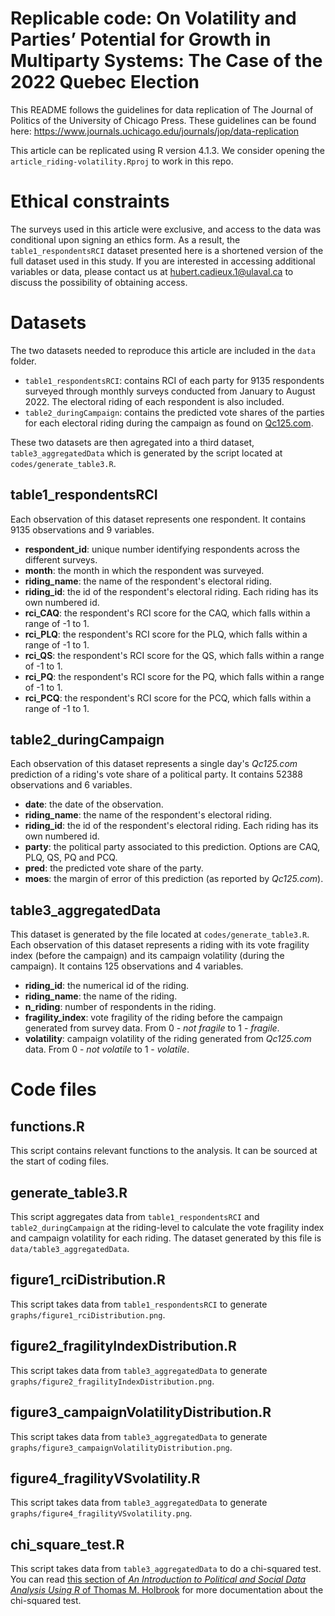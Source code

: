# Replicable code: On Volatility and Parties’ Potential for Growth in Multiparty Systems: The Case of the 2022 Quebec Election

This README follows the guidelines for data replication of The Journal of Politics of the University of Chicago Press. These guidelines can be found here: https://www.journals.uchicago.edu/journals/jop/data-replication

This article can be replicated using R version 4.1.3. We consider opening the `article_riding-volatility.Rproj` to work in this repo.

# Ethical constraints
The surveys used in this article were exclusive, and access to the data was conditional upon signing an ethics form. As a result, the `table1_respondentsRCI` dataset presented here is a shortened version of the full dataset used in this study. If you are interested in accessing additional variables or data, please contact us at <hubert.cadieux.1@ulaval.ca> to discuss the possibility of obtaining access.

# Datasets
The two datasets needed to reproduce this article are included in the `data` folder.
- `table1_respondentsRCI`: contains RCI of each party for 9135 respondents surveyed through monthly surveys conducted from January to August 2022. The electoral riding of each respondent is also included.
- `table2_duringCampaign`: contains the predicted vote shares of the parties for each electoral riding during the campaign as found on [Qc125.com](https://qc125.com/).

These two datasets are then agregated into a third dataset, `table3_aggregatedData` which is generated by the script located at `codes/generate_table3.R`.

## table1_respondentsRCI
Each observation of this dataset represents one respondent. It contains 9135 observations and 9 variables.
- **respondent_id**: unique number identifying respondents across the different surveys.
- **month**: the month in which the respondent was surveyed.
- **riding_name**: the name of the respondent's electoral riding.
- **riding_id**: the id of the respondent's electoral riding. Each riding has its own numbered id.
- **rci_CAQ**: the respondent's RCI score for the CAQ, which falls within a range of -1 to 1.
- **rci_PLQ**: the respondent's RCI score for the PLQ, which falls within a range of -1 to 1.
- **rci_QS**: the respondent's RCI score for the QS, which falls within a range of -1 to 1.
- **rci_PQ**: the respondent's RCI score for the PQ, which falls within a range of -1 to 1.
- **rci_PCQ**: the respondent's RCI score for the PCQ, which falls within a range of -1 to 1.

## table2_duringCampaign
Each observation of this dataset represents a single day's *Qc125.com* prediction of a riding's vote share of a political party. It contains 52388 observations and 6 variables.
- **date**: the date of the observation.
- **riding_name**: the name of the respondent's electoral riding.
- **riding_id**: the id of the respondent's electoral riding. Each riding has its own numbered id.
- **party**: the political party associated to this prediction. Options are CAQ, PLQ, QS, PQ and PCQ.
- **pred**: the predicted vote share of the party.
- **moes**: the margin of error of this prediction (as reported by *Qc125.com*).

## table3_aggregatedData
This dataset is generated by the file located at `codes/generate_table3.R`. Each observation of this dataset represents a riding with its vote fragility index (before the campaign) and its campaign volatility (during the campaign). It contains 125 observations and 4 variables.
- **riding_id**: the numerical id of the riding.
- **riding_name**: the name of the riding.
- **n_riding**: number of respondents in the riding.
- **fragility_index**: vote fragility of the riding before the campaign generated from survey data. From 0 - *not fragile* to 1 - *fragile*. 
- **volatility**: campaign volatility of the riding generated from *Qc125.com* data. From 0 - *not volatile* to 1 - *volatile*.



# Code files

## functions.R
This script contains relevant functions to the analysis. It can be sourced at the start of coding files.

## generate_table3.R
This script aggregates data from `table1_respondentsRCI` and `table2_duringCampaign` at the riding-level to calculate the vote fragility index and campaign volatility for each riding. The dataset generated by this file is `data/table3_aggregatedData`.

## figure1_rciDistribution.R
This script takes data from `table1_respondentsRCI` to generate `graphs/figure1_rciDistribution.png`.

## figure2_fragilityIndexDistribution.R
This script takes data from `table3_aggregatedData` to generate `graphs/figure2_fragilityIndexDistribution.png`.

## figure3_campaignVolatilityDistribution.R
This script takes data from `table3_aggregatedData` to generate `graphs/figure3_campaignVolatilityDistribution.png`.

## figure4_fragilityVSvolatility.R
This script takes data from `table3_aggregatedData` to generate `graphs/figure4_fragilityVSvolatility.png`.

## chi_square_test.R
This script takes data from `table3_aggregatedData` to do a chi-squared test. You can read [this section of *An Introduction to Political and Social Data Analysis Using R* of Thomas M. Holbrook](https://bookdown.org/tomholbrook12/bookdown-demo/hypothesis-testing-with-crosstabs.html#hypothesis-testing-with-crosstabs-1) for more documentation about the chi-squared test.